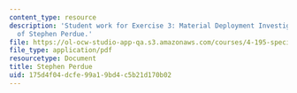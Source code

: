 ```yaml
---
content_type: resource
description: 'Student work for Exercise 3: Material Deployment Investigation courtesy
  of Stephen Perdue.'
file: https://ol-ocw-studio-app-qa.s3.amazonaws.com/courses/4-195-special-problems-in-architectural-design-spring-2005/175d4f04dcfe99a19bd4c5b21d170b02_3perdue.pdf
file_type: application/pdf
resourcetype: Document
title: Stephen Perdue
uid: 175d4f04-dcfe-99a1-9bd4-c5b21d170b02
---
```


